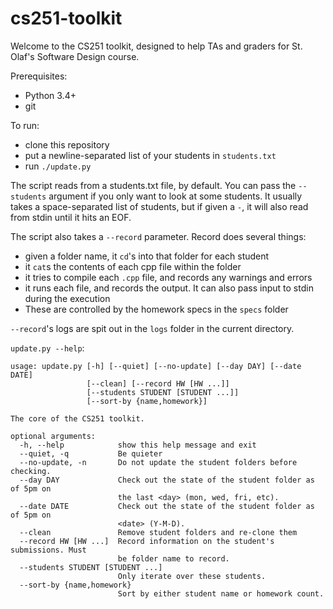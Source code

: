 # cs251-toolkit

Welcome to the CS251 toolkit, designed to help TAs and graders for St. Olaf's Software Design course.

Prerequisites:

- Python 3.4+
- git

To run:

- clone this repository
- put a newline-separated list of your students in `students.txt`
- run `./update.py`

The script reads from a students.txt file, by default. You can pass the `--students` argument if you only want to look at some students. It usually takes a space-separated list of students, but if given a `-`, it will also read from stdin until it hits an EOF.

The script also takes a `--record` parameter. Record does several things:

- given a folder name, it `cd`'s into that folder for each student
- it `cat`s the contents of each cpp file within the folder
- it tries to compile each `.cpp` file, and records any warnings and errors
- it runs each file, and records the output. It can also pass input to stdin during the execution
- These are controlled by the homework specs in the `specs` folder

`--record`'s logs are spit out in the `logs` folder in the current directory.

`update.py --help`:

	usage: update.py [-h] [--quiet] [--no-update] [--day DAY] [--date DATE]
	                 [--clean] [--record HW [HW ...]]
	                 [--students STUDENT [STUDENT ...]]
	                 [--sort-by {name,homework}]

	The core of the CS251 toolkit.

	optional arguments:
	  -h, --help            show this help message and exit
	  --quiet, -q           Be quieter
	  --no-update, -n       Do not update the student folders before checking.
	  --day DAY             Check out the state of the student folder as of 5pm on
	                        the last <day> (mon, wed, fri, etc).
	  --date DATE           Check out the state of the student folder as of 5pm on
	                        <date> (Y-M-D).
	  --clean               Remove student folders and re-clone them
	  --record HW [HW ...]  Record information on the student's submissions. Must
	                        be folder name to record.
	  --students STUDENT [STUDENT ...]
	                        Only iterate over these students.
	  --sort-by {name,homework}
	                        Sort by either student name or homework count.
